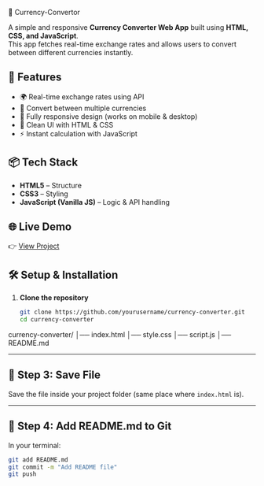 📍 Currency-Convertor

A simple and responsive **Currency Converter Web App** built using **HTML, CSS, and JavaScript**.  
This app fetches real-time exchange rates and allows users to convert between different currencies instantly.


## 🚀 Features
- 🌍 Real-time exchange rates using API  
- 🔄 Convert between multiple currencies  
- 📱 Fully responsive design (works on mobile & desktop)  
- 🎨 Clean UI with HTML & CSS  
- ⚡ Instant calculation with JavaScript


## 📦 Tech Stack
- **HTML5** – Structure  
- **CSS3** – Styling  
- **JavaScript (Vanilla JS)** – Logic & API handling  

## 🌐 Live Demo
👉 [View Project](https://yourusername.github.io/currency-converter/)  



## 🛠 Setup & Installation

1. **Clone the repository**
   ```bash
   git clone https://github.com/yourusername/currency-converter.git
   cd currency-converter


currency-converter/
│── index.html
│── style.css
│── script.js
│── README.md


---

## 🔹 Step 3: Save File  
Save the file inside your project folder (same place where `index.html` is).  

---

## 🔹 Step 4: Add README.md to Git  
In your terminal:
```bash
git add README.md
git commit -m "Add README file"
git push













